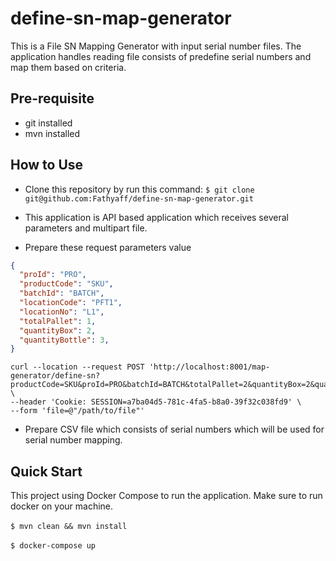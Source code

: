 # define-sn-map-generator
This is a File SN Mapping Generator with input serial number files.
The application handles reading file consists of predefine serial numbers and map them based on criteria.

## Pre-requisite
* git installed
* mvn installed

## How to Use
* Clone this repository by run this command:
`$ git clone git@github.com:Fathyaff/define-sn-map-generator.git`

* This application is API based application which receives several parameters and multipart file. 
* Prepare these request parameters value
```json
{
  "proId": "PRO",
  "productCode": "SKU",
  "batchId": "BATCH",
  "locationCode": "PFT1",
  "locationNo": "L1",
  "totalPallet": 1,
  "quantityBox": 2,
  "quantityBottle": 3,
}
```
```
curl --location --request POST 'http://localhost:8001/map-generator/define-sn?productCode=SKU&proId=PRO&batchId=BATCH&totalPallet=2&quantityBox=2&quantityBottle=3&locationCode=PFT1&locationNo=L1' \
--header 'Cookie: SESSION=a7ba04d5-781c-4fa5-b8a0-39f32c038fd9' \
--form 'file=@"/path/to/file"'
```

* Prepare CSV file which consists of serial numbers which will be used for serial number mapping.

## Quick Start
This project using Docker Compose to run the application. Make sure to run docker on your machine.
<br>
<br>
`$ mvn clean && mvn install`
<br>
<br>
`$ docker-compose up`
